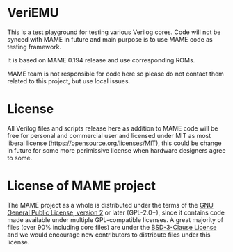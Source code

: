 
# **VeriEMU** #

This is a test playground for testing various Verilog cores. Code will not be synced with MAME in future and main purpose is to use MAME code as testing framework.

It is based on MAME 0.194 release and use corresponding ROMs.

MAME team is not responsible for code here so please do not contact them related to this project, but use local issues.


License
=======
All Verilog files and scripts release here as addition to MAME code will be free for personal and commercial user and licensed under MIT as most liberal license (https://opensource.org/licenses/MIT), this could be change in future for some more perimissive license when hardware designers agree to some.

License of MAME project
=======================
The MAME project as a whole is distributed under the terms of the [GNU General Public License, version 2](http://opensource.org/licenses/GPL-2.0) or later (GPL-2.0+), since it contains code made available under multiple GPL-compatible licenses. A great majority of files (over 90% including core files) are under the [BSD-3-Clause License](http://opensource.org/licenses/BSD-3-Clause) and we would encourage new contributors to distribute files under this license.

